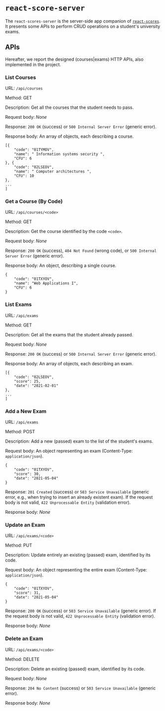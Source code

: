 # `react-score-server`

The `react-scores-server` is the server-side app companion of [`react-scores`](https://github.com/polito-wa1-aw1-2021/react-scores). It presents some APIs to perform CRUD operations on a student's university exams.

## APIs
Hereafter, we report the designed (courses|exams) HTTP APIs, also implemented in the project.

### __List Courses__

URL: `/api/courses`

Method: GET

Description: Get all the courses that the student needs to pass.

Request body: _None_

Response: `200 OK` (success) or `500 Internal Server Error` (generic error).

Response body: An array of objects, each describing a course.
```
[{
    "code": "01TYMOV",
    "name": " Information systems security ",
    "CFU": 6
}, {
    "code": "02LSEOV",
    "name": " Computer architectures ",
    "CFU": 10
},
...
]
```

### __Get a Course (By Code)__

URL: `/api/courses/<code>`

Method: GET

Description: Get the course identified by the code `<code>`.

Request body: _None_

Response: `200 OK` (success), `404 Not Found` (wrong code), or `500 Internal Server Error` (generic error).

Response body: An object, describing a single course.
```
{
    "code": "01TXYOV",
    "name": "Web Applications I",
    "CFU": 6
}
```

### __List Exams__

URL: `/api/exams`

Method: GET

Description: Get all the exams that the student already passed.

Request body: _None_

Response: `200 OK` (success) or `500 Internal Server Error` (generic error).

Response body: An array of objects, each describing an exam.
```
[{
    "code": "02LSEOV",
    "score": 25,
    "date": "2021-02-01"
},
...
]
```

### __Add a New Exam__

URL: `/api/exams`

Method: POST

Description: Add a new (passed) exam to the list of the student's exams.

Request body: An object representing an exam (Content-Type: `application/json`).
```
{
    "code": "01TXYOV",
    "score": 30,
    "date": "2021-05-04"
}
```

Response: `201 Created` (success) or `503 Service Unavailable` (generic error, e.g., when trying to insert an already existent exam). If the request body is not valid, `422 Unprocessable Entity` (validation error).

Response body: _None_

### __Update an Exam__

URL: `/api/exams/<code>`

Method: PUT

Description: Update entirely an existing (passed) exam, identified by its code.

Request body: An object representing the entire exam (Content-Type: `application/json`).
```
{
    "code": "01TXYOV",
    "score": 31,
    "date": "2021-05-04"
}
```

Response: `200 OK` (success) or `503 Service Unavailable` (generic error). If the request body is not valid, `422 Unprocessable Entity` (validation error).

Response body: _None_

### __Delete an Exam__

URL: `/api/exams/<code>`

Method: DELETE

Description: Delete an existing (passed) exam, identified by its code.

Request body: _None_

Response: `204 No Content` (success) or `503 Service Unavailable` (generic error).

Response body: _None_